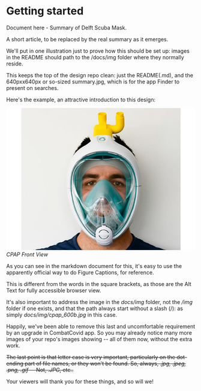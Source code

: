 ﻿---
---

# Getting started

Document here - Summary of Delft Scuba Mask.

A short article, to be replaced by the real summary as it emerges.

We'll put in one illustration just to prove how this should be set up: images in the README should path to the /docs/img folder where they normally reside.

This keeps the top of the design repo clean: just the README(.md), and the 640pxx640px or so-sized summary.jpg, which is for the app Finder to present on searches.

Here's the example, an attractive introduction to this design:

![CPAP Front View](docs/img/cpap_600b.jpg)_CPAP Front View_

As you can see in the markdown document for this, it's easy to use the apparently official way to do Figure Captions, for reference.

This is different from the words in the square brackets, as those are the Alt Text for fully accessible browser view.

It's also important to address the image in the _docs/img_ folder, not the _/img_ folder if one exists, and that the path always start without a slash (/): as simply _docs/img/cpap_600b.jpg_ in this case.

Happily, we've been able to remove this last and uncomfortable requirement by an upgrade in CombatCovid app. So you may already notice many more images of your repo's images showing -- all of them now, without the extra work.

~~The last point is that letter case is very important, particularly on the dot-ending part of file names, or they won't be found. So, always, _.jpg, .jpeg, .png, .gif_ -- Not, _.JPG_, etc..~~

Your viewers will thank you for these things, and so will we!
